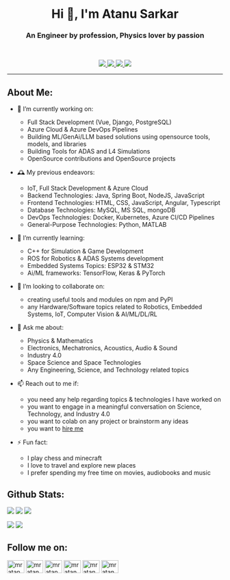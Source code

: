 <h1 align="center">Hi 👋, I'm Atanu Sarkar</h1>
<h3 align="center">An Engineer by profession, Physics lover by passion</h3>

<br>

<p align="center">
  <a href="https://www.linkedin.com/in/mratanusarkar/">
  <img src="https://img.shields.io/badge/LinkedIn-Atanu--Sarkar-informational?style=for-the-badge&labelColor=black&logo=linkedin&logoColor=0077b5&&color=0077b5"/>
  </a>
  
  <a href="https://twitter.com/mratanusarkar">
  <img src="https://img.shields.io/badge/Twitter-@mratanusarkar-informational?style=for-the-badge&labelColor=black&logo=twitter&logoColor=#1DA1F2&color=1da1f2">
  </a>
  
  <a href="https://github.com/mratanusarkar">
  <img src="https://img.shields.io/badge/Github-mratanusarkar-informational?style=for-the-badge&labelColor=black&logo=github&color=7d88e6">
  </a>
  
  <a href="mailto:mratanusarkar@gmail.com">
  <img src="https://img.shields.io/badge/Gmail-mratanusarkar@gmail.com-informational?style=for-the-badge&labelColor=black&logoColor=d14836&logo=gmail&color=d14836"/>
  </a>
</p>

---

## About Me:

- 🔭 I’m currently working on:
  - Full Stack Development (Vue, Django, PostgreSQL)
  - Azure Cloud & Azure DevOps Pipelines
  - Building ML/GenAi/LLM based solutions using opensource tools, models, and libraries
  - Building Tools for ADAS and L4 Simulations
  - OpenSource contributions and OpenSource projects

- 🕰️ My previous endeavors:
  - IoT, Full Stack Development & Azure Cloud
  - Backend Technologies: Java, Spring Boot, NodeJS, JavaScript
  - Frontend Technologies: HTML, CSS, JavaScript, Angular, Typescript
  - Database Technologies: MySQL, MS SQL, mongoDB
  - DevOps Technologies: Docker, Kubernetes, Azure CI/CD Pipelines
  - General-Purpose Technologies: Python, MATLAB

- 🌱 I’m currently learning:
  - C++ for Simulation & Game Development
  - ROS for Robotics & ADAS Systems development
  - Embedded Systems Topics: ESP32 & STM32
  - Ai/ML frameworks: TensorFlow, Keras & PyTorch

- 👬 I’m looking to collaborate on:
  - creating useful tools and modules on npm and PyPI
  - any Hardware/Software topics related to Robotics, Embedded Systems, IoT, Computer Vision & AI/ML/DL/RL

- 💬 Ask me about:
  - Physics & Mathematics
  - Electronics, Mechatronics, Acoustics, Audio & Sound
  - Industry 4.0
  - Space Science and Space Technologies
  - Any Engineering, Science, and Technology related topics

- 📫 Reach out to me if:
  - you need any help regarding topics & technologies I have worked on
  - you want to engage in a meaningful conversation on Science, Technology, and Industry 4.0
  - you want to colab on any project or brainstorm any ideas
  - you want to [hire me](https://www.linkedin.com/in/mratanusarkar/)

- ⚡ Fun fact:
  - I play chess and minecraft
  - I love to travel and explore new places
  - I prefer spending my free time on movies, audiobooks and music



## Github Stats:

![](https://img.shields.io/github/followers/mratanusarkar?style=social)
![](https://komarev.com/ghpvc/?username=mratanusarkar&label=Profile%20views&color=0e75b6&style=flat)
![](https://img.shields.io/github/last-commit/mratanusarkar/mratanusarkar?logo=markdown&label=Last+Commit&color=29bf12&style=flat)


![](https://github-readme-stats.vercel.app/api?username=mratanusarkar&show_icons=true&locale=en)
![](https://github-readme-streak-stats.herokuapp.com/?user=mratanusarkar&)

## Follow me on:
<p align="left">
<a href="https://github.com/mratanusarkar" target="blank"><img align="center" src="https://raw.githubusercontent.com/rahuldkjain/github-profile-readme-generator/master/src/images/icons/Social/github.svg" alt="mratanusarkar" height="30" width="40"/></a>
<a href="https://linkedin.com/in/mratanusarkar" target="blank"><img align="center" src="https://raw.githubusercontent.com/rahuldkjain/github-profile-readme-generator/master/src/images/icons/Social/linked-in-alt.svg" alt="mratanusarkar" height="30" width="40"/></a>
<a href="https://twitter.com/mratanusarkar" target="blank"><img align="center" src="https://raw.githubusercontent.com/rahuldkjain/github-profile-readme-generator/master/src/images/icons/Social/twitter.svg" alt="mratanusarkar" height="30" width="40"/></a>
<a href="https://instagram.com/mratanusarkar" target="blank"><img align="center" src="https://raw.githubusercontent.com/rahuldkjain/github-profile-readme-generator/master/src/images/icons/Social/instagram.svg" alt="mratanusarkar" height="30" width="40"/></a>
<a href="https://www.reddit.com/user/mratanusarkar" target="blank"><img align="center" src="https://raw.githubusercontent.com/rahuldkjain/github-profile-readme-generator/master/src/images/icons/Social/reddit.svg" alt="mratanusarkar" height="30" width="40"/></a>
<a href="https://kaggle.com/mratanusarkar" target="blank"><img align="center" src="https://raw.githubusercontent.com/rahuldkjain/github-profile-readme-generator/master/src/images/icons/Social/kaggle.svg" alt="mratanusarkar" height="30" width="40"/></a>
</p>
